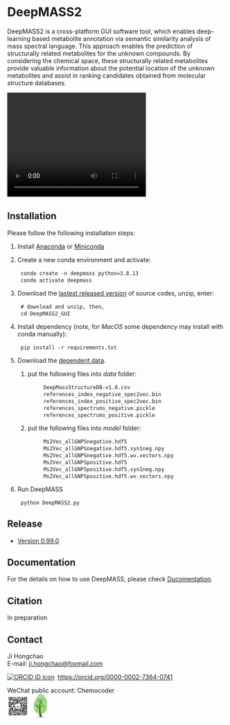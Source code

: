 # DeepMASS2

DeepMASS2 is a cross-platform GUI software tool, which enables deep-learning based metabolite annotation
 via semantic similarity analysis of mass spectral language. This approach enables the prediction 
 of structurally related metabolites for the unknown compounds. By considering the chemical space, these 
 structurally related metabolites provide valuable information about the potential location of the unknown 
 metabolites and assist in ranking candidates obtained from molecular structure databases. 


<video width="320" height="240" controls>
  <source src="https://github.com/hcji/DeepMASS2_GUI/blob/main/example/video_DeepMASS-GUI.mov" type="video/mp4">
</video>


## Installation
Please follow the following installation steps:

1. Install [Anaconda](https://www.anaconda.com/)  or [Miniconda](https://docs.conda.io/en/latest/miniconda.html)   
2. Create a new conda environment and activate:

        conda create -n deepmass python=3.8.13
        conda activate deepmass

3. Download the [lastest released version](https://github.com/hcji/DeepMASS2_GUI/tags) of source codes, unzip, enter:

        # download and unzip, then,
        cd DeepMASS2_GUI
    
4. Install dependency (note, for *MacOS* some dependency may install with conda manually):

        pip install -r requirements.txt
        
5. Download the [dependent data](https://github.com/hcji/DeepMASS2_GUI/releases/tag/v0.99.0).    
    1) put the following files into *data* folder:
    
                DeepMassStructureDB-v1.0.csv
                references_index_negative_spec2vec.bin
                references_index_positive_spec2vec.bin
                references_spectrums_negative.pickle
                references_spectrums_positive.pickle
    
    2) put the following files into *model* folder:
    
                Ms2Vec_allGNPSnegative.hdf5
                Ms2Vec_allGNPSnegative.hdf5.syn1neg.npy
                Ms2Vec_allGNPSnegative.hdf5.wv.vectors.npy
                Ms2Vec_allGNPSpositive.hdf5
                Ms2Vec_allGNPSpositive.hdf5.syn1neg.npy
                Ms2Vec_allGNPSpositive.hdf5.wv.vectors.npy

6. Run DeepMASS

        python DeepMASS2.py


## Release

* [Version 0.99.0](https://github.com/hcji/DeepMASS2_GUI/releases/tag/v0.99.0)

## Documentation

For the details on how to use DeepMASS, please check [Ducomentation](https://github.com/hcji/DeepMASS2_GUI/blob/main/document/documentation.md).

## Citation

In preparation
        
## Contact

Ji Hongchao   
E-mail: ji.hongchao@foxmail.com    
<div itemscope itemtype="https://schema.org/Person"><a itemprop="sameAs" content="https://orcid.org/0000-0002-7364-0741" href="https://orcid.org/0000-0002-7364-0741" target="orcid.widget" rel="me noopener noreferrer" style="vertical-align:top;"><img src="https://orcid.org/sites/default/files/images/orcid_16x16.png" style="width:1em;margin-right:.5em;" alt="ORCID iD icon">https://orcid.org/0000-0002-7364-0741</a></div>
    
WeChat public account: Chemocoder    
<img align="center" src="https://github.com/hcji/hcji/blob/main/img/qrcode.jpg" width="20%"/>
